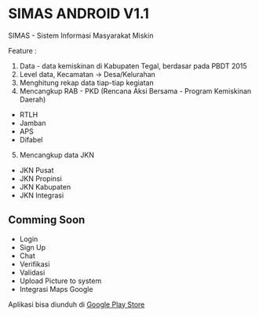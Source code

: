 # SIMAS ANDROID V1.1
SIMAS - Sistem Informasi Masyarakat Miskin

Feature :
1. Data - data kemiskinan di Kabupaten Tegal, berdasar pada PBDT 2015
2. Level data, Kecamatan -> Desa/Kelurahan
3. Menghitung rekap data tiap-tiap kegiatan
4. Mencangkup RAB - PKD (Rencana Aksi Bersama - Program Kemiskinan Daerah)
- RTLH
- Jamban
- APS
- Difabel
5. Mencangkup data JKN
- JKN Pusat
- JKN Propinsi
- JKN Kabupaten
- JKN Integrasi


## Comming Soon
- Login
- Sign Up
- Chat
- Verifikasi
- Validasi
- Upload Picture to system
- Integrasi Maps Google

Aplikasi bisa diunduh di [Google Play Store](https://play.google.com/store/apps/details?id=com.brilliansolution.simas&hl=in)
